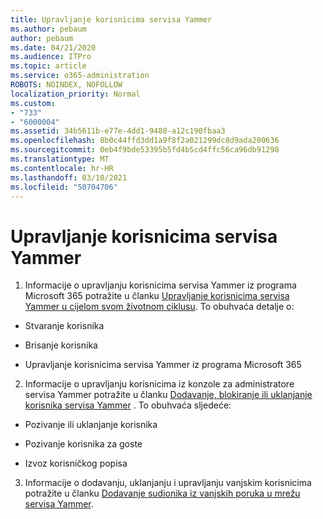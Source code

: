 ```yaml
---
title: Upravljanje korisnicima servisa Yammer
ms.author: pebaum
author: pebaum
ms.date: 04/21/2020
ms.audience: ITPro
ms.topic: article
ms.service: o365-administration
ROBOTS: NOINDEX, NOFOLLOW
localization_priority: Normal
ms.custom:
- "733"
- "6000004"
ms.assetid: 34b5611b-e77e-4dd1-9480-a12c190fbaa3
ms.openlocfilehash: 8b0c44ffd3dd1a9f8f2a021299dc8d9ada200636
ms.sourcegitcommit: 0eb4f9bde53395b5fd4b5cd4ffc56ca96db91298
ms.translationtype: MT
ms.contentlocale: hr-HR
ms.lasthandoff: 03/10/2021
ms.locfileid: "50704706"
---
```

# <a name="managing-yammer-users"></a>Upravljanje korisnicima servisa Yammer

1. Informacije o upravljanju korisnicima servisa Yammer iz programa Microsoft 365 potražite u članku [Upravljanje korisnicima servisa Yammer u cijelom svom životnom ciklusu](https://docs.microsoft.com/yammer/manage-yammer-users/manage-users-across-their-lifecycle). To obuhvaća detalje o:

  - Stvaranje korisnika

  - Brisanje korisnika

  - Upravljanje korisnicima servisa Yammer iz programa Microsoft 365

2. Informacije o upravljanju korisnicima iz konzole za administratore servisa Yammer potražite u članku [Dodavanje, blokiranje ili uklanjanje korisnika servisa Yammer](https://docs.microsoft.com/yammer/manage-yammer-users/add-block-or-remove-users) . To obuhvaća sljedeće:

  - Pozivanje ili uklanjanje korisnika

  - Pozivanje korisnika za goste

  - Izvoz korisničkog popisa

3. Informacije o dodavanju, uklanjanju i upravljanju vanjskim korisnicima potražite u članku [Dodavanje sudionika iz vanjskih poruka u mrežu servisa Yammer](https://docs.microsoft.com/yammer/work-with-external-users/add-external-participants).
